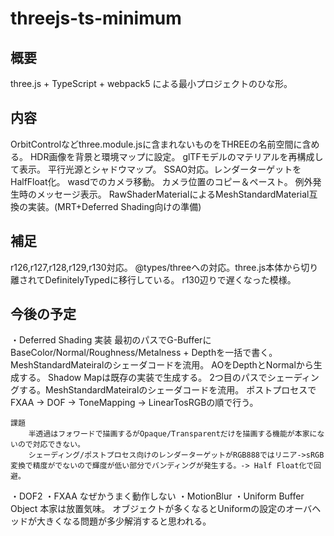 # threejs-ts-minimum

## 概要
three.js + TypeScript + webpack5 による最小プロジェクトのひな形。

## 内容
OrbitControlなどthree.module.jsに含まれないものをTHREEの名前空間に含める。
HDR画像を背景と環境マップに設定。
glTFモデルのマテリアルを再構成して表示。
平行光源とシャドウマップ。
SSAO対応。レンダーターゲットをHalfFloat化。
wasdでのカメラ移動。
カメラ位置のコピー＆ペースト。
例外発生時のメッセージ表示。
RawShaderMaterialによるMeshStandardMaterial互換の実装。(MRT+Deferred Shading向けの準備)

## 補足
r126,r127,r128,r129,r130対応。
@types/threeへの対応。three.js本体から切り離されてDefinitelyTypedに移行している。
r130辺りで遅くなった模様。

## 今後の予定
・Deferred Shading
    実装
        最初のパスでG-BufferにBaseColor/Normal/Roughness/Metalness + Depthを一括で書く。MeshStandardMateiralのシェーダコードを流用。
        AOをDepthとNormalから生成する。
        Shadow Mapは既存の実装で生成する。
        2つ目のパスでシェーディングする。MeshStandardMateiralのシェーダコードを流用。
        ポストプロセスでFXAA -> DOF -> ToneMapping -> LinearTosRGBの順で行う。

    課題
        半透過はフォワードで描画するがOpaque/Transparentだけを描画する機能が本家にないので対応できない。
        シェーディング/ポストプロセス向けのレンダーターゲットがRGB888ではリニア->sRGB変換で精度がでないので輝度が低い部分でバンディングが発生する。-> Half Float化で回避。

・DOF2
・FXAA
    なぜかうまく動作しない
・MotionBlur
・Uniform Buffer Object
    本家は放置気味。
    オブジェクトが多くなるとUniformの設定のオーバヘッドが大きくなる問題が多少解消すると思われる。
    